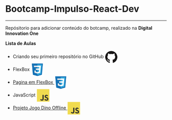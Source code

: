 # Bootcamp-Impulso-React-Dev

--------------------------

<p> Repósitorio para adicionar conteúdo do botcamp, realizado na <strong>Digital Innovation One</strong></p>

<p><strong>Lista de Aulas</strong></p>

<ul>
<li> Criando seu primeiro repositório no GitHub <img align = "center" alt="github" widht="40" height="40"  src="https://github.com/devicons/devicon/blob/master/icons/github/github-original.svg"></li>
  <li>FlexBox 
  <img align = "center" alt="css" widht="40" height="40"  src="https://github.com/devicons/devicon/blob/master/icons/css3/css3-original.svg">
  </li>
<li><a href = "https://github.com/GuilhermeBiscalchin/flexbox-dio">
     Pagina em FlexBox
    </a>
     <img align = "center" alt="js" widht="40" height="40"  src="https://github.com/devicons/devicon/blob/master/icons/css3/css3-original.svg">
  </li>
   <li>JavaScript 
  <img align = "center" alt="js" widht="40" height="40"  src="https://github.com/devicons/devicon/blob/master/icons/javascript/javascript-original.svg">
  </li>
  <li><a href = "https://github.com/GuilhermeBiscalchin/dino-offline">
     Projeto Jogo Dino Offline
    </a>
     <img align = "center" alt="js" widht="40" height="40"  src="https://github.com/devicons/devicon/blob/master/icons/javascript/javascript-original.svg">
  </li>
</ul>

